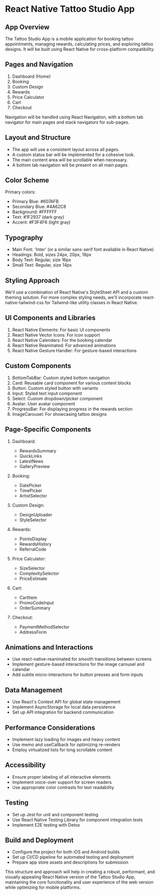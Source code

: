 # React Native Tattoo Studio App

## App Overview
The Tattoo Studio App is a mobile application for booking tattoo appointments, managing rewards, calculating prices, and exploring tattoo designs. It will be built using React Native for cross-platform compatibility.

## Pages and Navigation
1. Dashboard (Home)
2. Booking
3. Custom Design
4. Rewards
5. Price Calculator
6. Cart
7. Checkout

Navigation will be handled using React Navigation, with a bottom tab navigator for main pages and stack navigators for sub-pages.

## Layout and Structure
- The app will use a consistent layout across all pages.
- A custom status bar will be implemented for a cohesive look.
- The main content area will be scrollable when necessary.
- A bottom tab navigation will be present on all main pages.

## Color Scheme
Primary colors:
- Primary Blue: #607AFB
- Secondary Blue: #4A62C8
- Background: #FFFFFF
- Text: #1F2937 (dark gray)
- Accent: #F3F4F6 (light gray)

## Typography
- Main Font: 'Inter' (or a similar sans-serif font available in React Native)
- Headings: Bold, sizes 24px, 20px, 18px
- Body Text: Regular, size 16px
- Small Text: Regular, size 14px

## Styling Approach
We'll use a combination of React Native's StyleSheet API and a custom theming solution. For more complex styling needs, we'll incorporate react-native-tailwind-css for Tailwind-like utility classes in React Native.

## UI Components and Libraries
1. React Native Elements: For basic UI components
2. React Native Vector Icons: For icon support
3. React Native Calendars: For the booking calendar
4. React Native Reanimated: For advanced animations
5. React Native Gesture Handler: For gesture-based interactions

## Custom Components
1. BottomTabBar: Custom styled bottom navigation
2. Card: Reusable card component for various content blocks
3. Button: Custom styled button with variants
4. Input: Styled text input component
5. Select: Custom dropdown/picker component
6. Avatar: User avatar component
7. ProgressBar: For displaying progress in the rewards section
8. ImageCarousel: For showcasing tattoo designs

## Page-Specific Components
1. Dashboard:
   - RewardsSummary
   - QuickLinks
   - LatestNews
   - GalleryPreview

2. Booking:
   - DatePicker
   - TimePicker
   - ArtistSelector

3. Custom Design:
   - DesignUploader
   - StyleSelector

4. Rewards:
   - PointsDisplay
   - RewardsHistory
   - ReferralCode

5. Price Calculator:
   - SizeSelector
   - ComplexitySelector
   - PriceEstimate

6. Cart:
   - CartItem
   - PromoCodeInput
   - OrderSummary

7. Checkout:
   - PaymentMethodSelector
   - AddressForm

## Animations and Interactions
- Use react-native-reanimated for smooth transitions between screens
- Implement gesture-based interactions for the image carousel and calendar
- Add subtle micro-interactions for button presses and form inputs

## Data Management
- Use React's Context API for global state management
- Implement AsyncStorage for local data persistence
- Set up API integration for backend communication

## Performance Considerations
- Implement lazy loading for images and heavy content
- Use memo and useCallback for optimizing re-renders
- Employ virtualized lists for long scrollable content

## Accessibility
- Ensure proper labeling of all interactive elements
- Implement voice-over support for screen readers
- Use appropriate color contrasts for text readability

## Testing
- Set up Jest for unit and component testing
- Use React Native Testing Library for component integration tests
- Implement E2E testing with Detox

## Build and Deployment
- Configure the project for both iOS and Android builds
- Set up CI/CD pipeline for automated testing and deployment
- Prepare app store assets and descriptions for submission

This structure and approach will help in creating a robust, performant, and visually appealing React Native version of the Tattoo Studio App, maintaining the core functionality and user experience of the web version while optimizing for mobile platforms.
